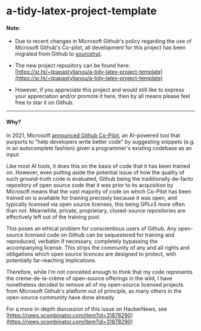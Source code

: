 # a-tidy-latex-project-template

#### Note:

  - Due to recent changes in Microsoft Github's policy regarding the use of Microsoft Github's Co-pilot, all development for this project has been migrated from Github to [sourcehut](https://sourcehut.org).

  - The new project repository can be found here: [https://sr.ht/~tpapastylianou/a-tidy-latex-project-template](https://sr.ht/~tpapastylianou/a-tidy-latex-project-template)

  - However, if you appreciate this project and would still like to express your appreciation and/or promote it here, then by all means please feel free to star it on Github.

----

#### Why?

In 2021, Microsoft [announced Github Co-Pilot](https://www.onmsft.com/news/microsoft-introduces-github-copilot
), an AI-powered tool that purports to "help developers write better code" by suggesting snippets (e.g. in an autocomplete fashion) given a programmer's existing codebase as an input.

Like most AI tools, it does this on the basis of code that it has been trained on. However, even putting aside the potential issue of how the quality of such ground-truth code is evaluated, Github being the traditionally de-facto repository of open source code that it was prior to its acquisition by Microsoft means that the vast majority of code on which Co-Pilot has been trained on is available for training precisely because it was open, and typically licensed via open source licenses, this being GPLv3 more often than not. Meanwhile, private, proprietary, closed-source repositories are effectively left out of the training pool.

This poses an ethical problem for conscientious users of Github. Any open-source licensed code on Github can be sequestered for training and reproduced, verbatim if necessary, completely bypassing the accompanying license. This strips the community of any and all rights and obligations which open source licences are designed to protect, with potentially far-reaching implications.

Therefore, while I'm not conceited enough to think that my code represents the crème-de-la-crème of open-source offerings in the wild, I have nonetheless decided to remove all of my open-source licensed projects from Microsoft Github's platform out of principle, as many others in the open-source community have done already.

For a more in-depth discussion of this issue on HackerNews, see [https://news.ycombinator.com/item?id=31878290](https://news.ycombinator.com/item?id=31878290)

